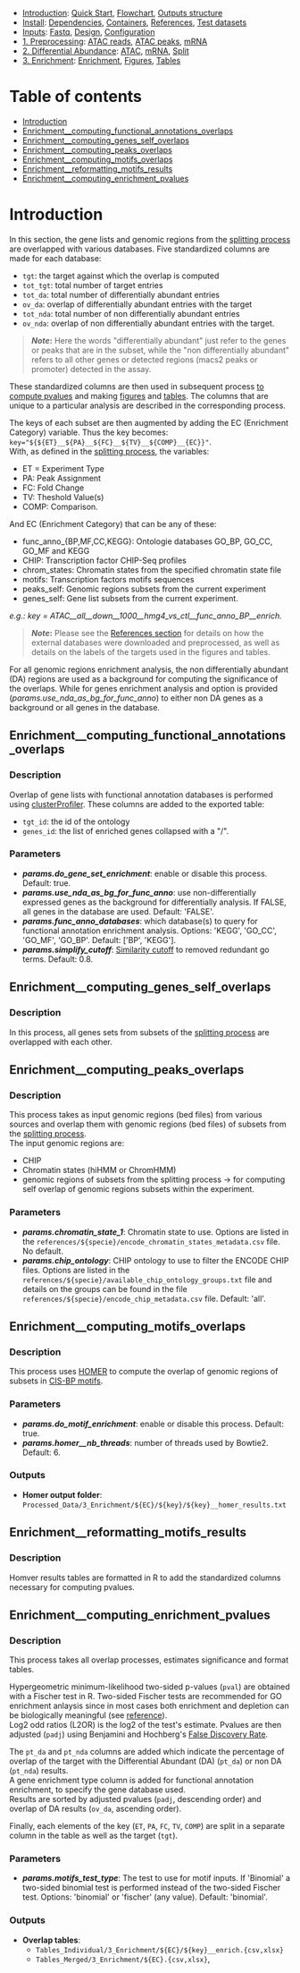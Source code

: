 

* [Introduction](/README.md): [Quick Start](/docs/1_Intro/Quick_start.md), [Flowchart](/docs/1_Intro/Flowchart.md), [Outputs structure](/docs/1_Intro/Outputs_structure.md)
* [Install](/docs/2_Install/2_Install.md): [Dependencies](/docs/2_Install/Dependencies.md), [Containers](/docs/2_Install/Containers.md), [References](/docs/2_Install/References.md), [Test datasets](/docs/2_Install/Test_datasets.md)
* [Inputs](/docs/3_Inputs/3_Inputs.md): [Fastq](/docs/3_Inputs/Fastq.md), [Design](/docs/3_Inputs/Design.md), [Configuration](/docs/3_Inputs/Configuration.md)
* [1. Preprocessing](/docs/4_Prepro/4_Prepro.md): [ATAC reads](/docs/4_Prepro/ATAC_reads.md), [ATAC peaks](/docs/4_Prepro/ATAC_peaks.md), [mRNA](/docs/4_Prepro/mRNA.md)
* [2. Differential Abundance](/docs/5_DA/5_DA.md): [ATAC](/docs/5_DA/DA_ATAC.md), [mRNA](/docs/5_DA/DA_mRNA.md), [Split](/docs/5_DA/Split.md)
* [3. Enrichment](/docs/6_Enrich/6_Enrich.md): [Enrichment](/docs/6_Enrich/Enrichment.md), [Figures](/docs/6_Enrich/Figures.md), [Tables](/docs/6_Enrich/Tables.md)

[](END_OF_MENU)


# Table of contents

  - [Introduction](#Introduction)
  - [Enrichment__computing_functional_annotations_overlaps](#Enrichment__computing_functional_annotations_overlaps)
  - [Enrichment__computing_genes_self_overlaps](#Enrichment__computing_genes_self_overlaps)
  - [Enrichment__computing_peaks_overlaps](#Enrichment__computing_peaks_overlaps)
  - [Enrichment__computing_motifs_overlaps](#Enrichment__computing_motifs_overlaps)
  - [Enrichment__reformatting_motifs_results](#Enrichment__reformatting_motifs_results)
  - [Enrichment__computing_enrichment_pvalues](#Enrichment__computing_enrichment_pvalues)


# Introduction

In this section, the gene lists and genomic regions from the [splitting process](/docs/5_DA/Split.md#DA_split__splitting_differential_abundance_results_in_subsets) are overlapped with various databases.
Five standardized columns are made for each database:
 - `tgt`: the target against which the overlap is computed
 - `tot_tgt`: total number of target entries
 - `tot_da`: total number of differentially abundant entries
 - `ov_da`: overlap of differentially abundant entries with the target
 - `tot_nda`: total number of non differentially abundant entries
 - `ov_nda`: overlap of non differentially abundant entries with the target.  


>**_Note_:** Here the words "differentially abundant" just refer to the genes or peaks that are in the subset, while the "non differentially abundant" refers to all other genes or detected regions (macs2 peaks or promoter) detected in the assay.

These standardized columns are then used in subsequent process [to compute pvalues](#Enrichment__computing_enrichment_pvalues) and making [figures](/docs/6_Enrich/Figures.md) and [tables](/docs/6_Enrich/Tables.md#Tables__formatting_csv_tables).
The columns that are unique to a particular analysis are described in the corresponding process.

The keys of each subset are then augmented by adding the EC (Enrichment Category) variable. Thus the key becomes: `key="${${ET}__${PA}__${FC}__${TV}__${COMP}__{EC}}"`.  
With, as defined in the [splitting process](/docs/5_DA/Split.md#DA_split__splitting_differential_abundance_results_in_subsets), the variables: 
 - ET = Experiment Type
 - PA: Peak Assignment
 - FC: Fold Change
 - TV: Theshold Value(s)
 - COMP: Comparison.

And EC (Enrichment Category) that can be any of these: 
 - func_anno_{BP,MF,CC,KEGG}: Ontologie databases GO_BP, GO_CC, GO_MF and KEGG
 - CHIP: Transcription factor CHIP-Seq profiles
 - chrom_states: Chromatin states from the specified chromatin state file
 - motifs: Transcription factors motifs sequences
 - peaks_self: Genomic regions subsets from the current experiment
 - genes_self: Gene list subsets from the current experiment.

*e.g.: key = ATAC__all__down__1000__hmg4_vs_ctl__func_anno_BP__enrich.*

>**_Note_:** Please see the [References section](/docs/2_Install/References.md) for details on how the external databases were downloaded and preprocessed, as well as details on the labels of the targets used in the figures and tables.

For all genomic regions enrichment analysis, the non differentially abundant (DA) regions are used as a background for computing the significance of the overlaps. While for genes enrichment analysis and option is provided (*params.use_nda_as_bg_for_func_anno*) to either non DA genes as a background or all genes in the database.


## Enrichment__computing_functional_annotations_overlaps

### Description
Overlap of gene lists with functional annotation databases is performed using [clusterProfiler](https://doi.org/10.1089/omi.2011.0118). These columns are added to the exported table: 
 - `tgt_id`: the id of the ontology
 - `genes_id`: the list of enriched genes collapsed with a "/".

### Parameters
- **_params.do_gene_set_enrichment_**: enable or disable this process. Default: true.
- **_params.use_nda_as_bg_for_func_anno_**: use non-differentially expressed genes as the background for differentially analysis. If FALSE, all genes in the database are used. Default: 'FALSE'.
- **_params.func_anno_databases_**: which database(s) to query for functional annotation enrichment analysis. Options: 'KEGG', 'GO_CC', 'GO_MF', 'GO_BP'. Default: ['BP', 'KEGG']. 
- **_params.simplify_cutoff_**: [Similarity cutoff](https://rdrr.io/bioc/clusterProfiler/man/simplify-methods.html) to removed redundant go terms. Default: 0.8. 


## Enrichment__computing_genes_self_overlaps

### Description
In this process, all genes sets from subsets of the [splitting process](/docs/5_DA/Split.md#DA_split__splitting_differential_abundance_results_in_subsets) are overlapped with each other.


## Enrichment__computing_peaks_overlaps

### Description
This process takes as input genomic regions (bed files) from various sources and overlap them with genomic regions (bed files) of subsets from the [splitting process](/docs/5_DA/Split.md#DA_split__splitting_differential_abundance_results_in_subsets).  
The input genomic regions are:
 - CHIP
 - Chromatin states (hiHMM or ChromHMM) 
 - genomic regions of subsets from the splitting process -> for computing self overlap of genomic regions subsets within the experiment.

### Parameters
- **_params.chromatin_state_1_**: Chromatin state to use. Options are listed in the `references/${specie}/encode_chromatin_states_metadata.csv` file. No default.
- **_params.chip_ontology_**: CHIP ontology to use to filter the ENCODE CHIP files. Options are listed in the `references/${specie}/available_chip_ontology_groups.txt` file and details on the groups can be found in the file `references/${specie}/encode_chip_metadata.csv` file. Default: 'all'.


## Enrichment__computing_motifs_overlaps

### Description
This process uses [HOMER](https://doi.org/10.1016/j.molcel.2010.05.004) to compute the overlap of genomic regions of subsets in [CIS-BP motifs](https://doi.org/10.1016/j.cell.2014.08.009).

### Parameters
- **_params.do_motif_enrichment_**: enable or disable this process. Default: true.
- **_params.homer__nb_threads_**: number of threads used by Bowtie2. Default: 6.

### Outputs
- **Homer output folder**: `Processed_Data/3_Enrichment/${EC}/${key}/${key}__homer_results.txt`


## Enrichment__reformatting_motifs_results

### Description
Homver results tables are formatted in R to add the standardized columns necessary for computing pvalues.


## Enrichment__computing_enrichment_pvalues

### Description
This process takes all overlap processes, estimates significance and format tables.  

Hypergeometric minimum-likelihood two-sided p-values (`pval`) are obtained with a Fischer test in R. Two-sided Fischer tests are recommended for GO enrichment anlaysis since in most cases both enrichment and depletion can be biologically meaningful (see [reference](https://doi.org/10.1093/bioinformatics/btl633)).  
Log2 odd ratios (L2OR) is the log2 of the test's estimate.
Pvalues are then adjusted (`padj`) using Benjamini and Hochberg's [False Discovery Rate](https://doi.org/10.1093/bioinformatics/btl633).

The `pt_da` and `pt_nda` columns are added which indicate the percentage of overlap of the target with the Differential Abundant (DA) (`pt_da`) or non DA (`pt_nda`) results.  
A gene enrichment type column is added for functional annotation enrichment, to specify the gene database used.  
Results are sorted by adjusted pvalues (`padj`, descending order) and overlap of DA results (`ov_da`, ascending order).  

Finally, each elements of the key (`ET`, `PA`, `FC`, `TV`, `COMP`) are split in a separate column in the table as well as the target (`tgt`).

### Parameters
- **_params.motifs_test_type_**: The test to use for motif inputs. If 'Binomial' a two-sided binomial test is performed instead of the two-sided Fischer test. Options: 'binomial' or 'fischer' (any value). Default: 'binomial'.

### Outputs
- **Overlap tables**:
  - `Tables_Individual/3_Enrichment/${EC}/${key}__enrich.{csv,xlsx}`
  - `Tables_Merged/3_Enrichment/${EC}.{csv,xlsx}`,


